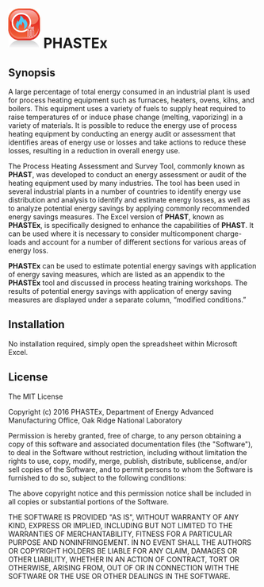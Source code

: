 # <img src="PHAST_4.jpg" width="64px" /> PHASTEx


## Synopsis
A large percentage of total energy consumed in an industrial plant is used for process heating equipment such as furnaces, heaters, ovens, kilns, and boilers. This equipment uses a variety of fuels to supply heat required to raise temperatures of or induce phase change (melting, vaporizing) in a variety of materials. It is possible to reduce the energy use of process heating equipment by conducting an energy audit or assessment that identifies areas of energy use or losses and take actions to reduce these losses, resulting in a reduction in overall energy use.

The Process Heating Assessment and Survey Tool, commonly known as **PHAST**, was developed to conduct an energy assessment or audit of the heating equipment used by many industries. The tool has been used in several industrial plants in a number of countries to identify energy use distribution and analysis to identify and estimate energy losses, as well as to analyze potential energy savings by applying commonly recommended energy savings measures. The Excel version of **PHAST**, known as **PHASTEx**, is specifically designed to enhance the capabilities of **PHAST**. It can be used where it is necessary to consider multicomponent charge-loads and account for a number of different sections for various areas of energy loss.

**PHASTEx** can be used to estimate potential energy savings with application of energy saving measures, which are listed as an appendix to the **PHASTEx** tool and discussed in process heating training workshops. The results of potential energy savings with application of energy saving measures are displayed under a separate column, “modified conditions.”

## Installation
No installation required, simply open the spreadsheet within Microsoft Excel.

## License
The MIT License

Copyright (c) 2016 PHASTEx, Department of Energy Advanced Manufacturing Office, Oak Ridge National Laboratory

Permission is hereby granted, free of charge, to any person obtaining a copy
of this software and associated documentation files (the "Software"), to deal
in the Software without restriction, including without limitation the rights
to use, copy, modify, merge, publish, distribute, sublicense, and/or sell
copies of the Software, and to permit persons to whom the Software is
furnished to do so, subject to the following conditions:

The above copyright notice and this permission notice shall be included in
all copies or substantial portions of the Software.

THE SOFTWARE IS PROVIDED "AS IS", WITHOUT WARRANTY OF ANY KIND, EXPRESS OR
IMPLIED, INCLUDING BUT NOT LIMITED TO THE WARRANTIES OF MERCHANTABILITY,
FITNESS FOR A PARTICULAR PURPOSE AND NONINFRINGEMENT. IN NO EVENT SHALL THE
AUTHORS OR COPYRIGHT HOLDERS BE LIABLE FOR ANY CLAIM, DAMAGES OR OTHER
LIABILITY, WHETHER IN AN ACTION OF CONTRACT, TORT OR OTHERWISE, ARISING FROM,
OUT OF OR IN CONNECTION WITH THE SOFTWARE OR THE USE OR OTHER DEALINGS IN
THE SOFTWARE.

